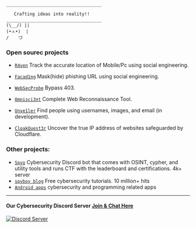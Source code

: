     ￣￣￣￣￣￣￣￣￣￣￣￣￣￣￣￣￣￣￣￣￣￣
       Crafting ideas into reality!!                      
    ＿＿＿＿＿＿＿＿＿＿＿＿＿＿＿＿＿＿＿＿＿＿ 
    (\__/) || 
    (•ㅅ•)  | 
    / 　 づ
### Open sourec projects

- [`R4ven`](https://github.com/spyboy-productions/r4ven) Track the accurate location of Mobile/Pc using social engineering.

- [`Facad1ng`](https://github.com/spyboy-productions/Facad1ng) Mask(hide) phishing URL using social engineering.

- [`WebSecProbe`](https://github.com/spyboy-productions/WebSecProbe) Bypass 403.

- [`Omnisci3nt`](https://github.com/spyboy-productions/omnisci3nt) Complete Web Reconnaissance Tool.

- [`Unve1ler`](https://github.com/spyboy-productions/unve1ler) Find people using usernames, images, and email (in development).

- [`CloakQuest3r`](https://github.com/spyboy-productions/CloakQuest3r) Uncover the true IP address of websites safeguarded by Cloudflare.

### Other projects:

- [`Spyo`](https://top.gg/bot/877644741339144244) Cybersecurity Discord bot that comes with OSINT, cypher, and utility tools and runs CTF with the leaderboard and certifications. 4k+ server
- [`spyboy blog`](https://spyboy.blog/) Free cybersecurity tutorials. 10 million+ hits
- [`Android apps`](https://play.google.com/store/apps/dev?id=6188034454598466210) cybersecurity and programming related apps
---

#### Our Cybersecurity Discord Server [Join & Chat Here](https://discord.gg/ZChEmMwE8d)
[![Discord Server](https://discord.com/api/guilds/726495265330298973/embed.png)](https://discord.gg/ZChEmMwE8d)
